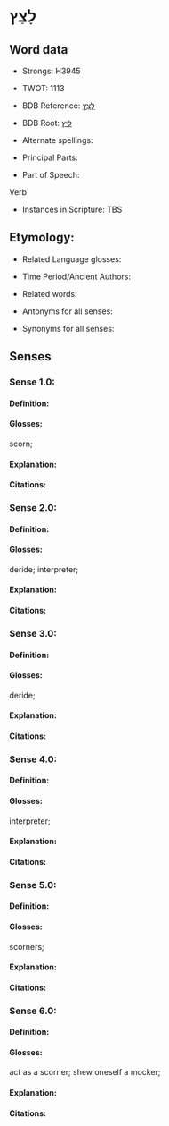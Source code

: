 # לָצַץ

<!-- Status: S2="NeedsEdits" -->
<!-- Lexica used for edits:   -->

## Word data

* Strongs: H3945

* TWOT: 1113

* BDB Reference: [לָצַץ](rc://en/bdb/dict/l.bn.aa)

* BDB Root: [ליץ](rc://en/bdb/dict/l.bn.aa)

* Alternate spellings:

* Principal Parts:

* Part of Speech:

Verb

* Instances in Scripture: TBS

## Etymology:

* Related Language glosses:

* Time Period/Ancient Authors:

* Related words:

* Antonyms for all senses:

* Synonyms for all senses:

## Senses

### Sense 1.0:

#### Definition:

#### Glosses:

scorn; 

#### Explanation:

#### Citations:



### Sense 2.0:

#### Definition:

#### Glosses:

deride; interpreter; 

#### Explanation:

#### Citations:



### Sense 3.0:

#### Definition:

#### Glosses:

deride; 

#### Explanation:

#### Citations:



### Sense 4.0:

#### Definition:

#### Glosses:

interpreter; 

#### Explanation:

#### Citations:



### Sense 5.0:

#### Definition:

#### Glosses:

scorners; 

#### Explanation:

#### Citations:



### Sense 6.0:

#### Definition:

#### Glosses:

act as a scorner; shew oneself a mocker; 

#### Explanation:

#### Citations:



